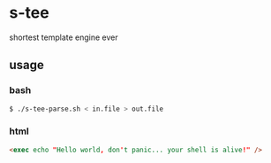 # s-tee
shortest template engine ever

## usage
### bash
```bash
$ ./s-tee-parse.sh < in.file > out.file
```

### html
```html
<exec echo "Hello world, don't panic... your shell is alive!" />
```

